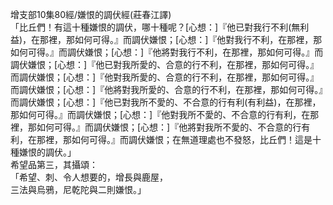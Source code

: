 增支部10集80經/嫌恨的調伏經(莊春江譯)  
「比丘們！有這十種嫌恨的調伏，哪十種呢？[心想：]『他已對我行不利(無利益)，在那裡，那如何可得。』而調伏嫌恨；[心想：]『他對我行不利，在那裡，那如何可得。』而調伏嫌恨；[心想：]『他將對我行不利，在那裡，那如何可得。』而調伏嫌恨；[心想：]『他已對我所愛的、合意的行不利，在那裡，那如何可得。』而調伏嫌恨；[心想：]『他對我所愛的、合意的行不利，在那裡，那如何可得。』而調伏嫌恨；[心想：]『他將對我所愛的、合意的行不利，在那裡，那如何可得。』而調伏嫌恨；[心想：]『他已對我所不愛的、不合意的行有利(有利益)，在那裡，那如何可得。』而調伏嫌恨；[心想：]『他對我所不愛的、不合意的行有利，在那裡，那如何可得。』而調伏嫌恨；[心想：]『他將對我所不愛的、不合意的行有利，在那裡，那如何可得。』而調伏嫌恨；在無道理處也不發怒，比丘們！這是十種嫌恨的調伏。」  
希望品第三，其攝頌：  
「希望、刺、令人想要的，增長與鹿屋，  
三法與烏鴉，尼乾陀與二則嫌恨。」  
  
  
